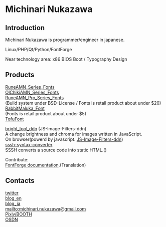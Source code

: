 # Michinari Nukazawa

## Introduction
Michinari Nukazawa is programmer/engineer in japanese.

Linux/PHP/Qt/Python/FontForge

Near technology area: x86 BIOS Boot / Typography Design

## Products

[RuneAMN_Series_Fonts][ghpages_index_RuneAMN_Free]  
[OlChikiAMN_Series_Fonts][ghpages_index_OlChikiAMN_Free]  
[RuneAMN_Pro_Series_Fonts][ghpages_index_RuneAMN_Pro]  
 (Build system under BSD-License / Fonts is retail product about under $20)  
[RabbitMaluka_Font][RabbitMaluka]  
 (Fonts is retail product about under $5)  
[TofuFont][ghpages_index_TofuFont_en_US]  

[bright_tool_ddn][ghpages_index_bright_tool_ddn] (JS-Image-Filters-ddn)  
 A change brightness and chroma for images written in JavaScript.  
 On browser(powerd by javascript. [JS-Image-Filters-ddn][github_JS-Image-Filters-ddn])  
[sssh-syntax-converter][ghpages_index_sssh-syntax-converter]  
 SSSH converts a source code into static HTML.()  

Contribute:  
[FontForge documentation][FontForge_Conditional_ja].(Translation)  

## Contacts
[twitter][twitter]  
[blog_en][blog_article_en_US]  
[blog_ja][blog_article]  
[mailto:michinari.nukazawa@gmail.com][mailto]  
[Pixiv/BOOTH][daisy_bell_pixiv_booth]  
[OSDN][daisy_bell_osdn]  


[ghpages_index_RuneAMN_Free]: http://michinarinukazawa.github.io/RuneAssignMN_Series_Fonts/
[ghpages_index_OlChikiAMN_Free]: http://michinarinukazawa.github.io/OlChikiAssignMN_Series_Fonts/
[ghpages_index_RuneAMN_Pro]: https://github.com/MichinariNukazawa/RuneAMN_Pro_Series_Fonts
[RabbitMaluka]: http://www.pixiv.net/member_illust.php?mode=medium&illust_id=49654810
[ghpages_index_TofuFont_en_US]: http://michinarinukazawa.github.io/TofuFont/html/index_en_US.html

[ghpages_index_bright_tool_ddn]: http://michinarinukazawa.github.io/bright_tool_ddn/
[github_JS-Image-Filters-ddn]: http://michinarinukazawa.github.io/sssh-syntax-converter/
[ghpages_index_sssh-syntax-converter]: http://michinarinukazawa.github.io/sssh-syntax-converter/
[FontForge_Conditional_ja]: http://fontforge.github.io/ja/editexample6-5.html#Conditional

[blog_article_en_US]: http://blog-en.michinari-nukazawa.com
[blog_article]: http://blog.michinari-nukazawa.com/
[twitter]: http://blog.michinari-nukazawa.com/
[mailto]: mailto:michinari.nukazawa@gmail.com
[daisy_bell_pixiv_booth]: https://daisy-bell.booth.pm/
[daisy_bell_osdn]: https://sourceforge.jp/projects/daisybell-fonts/releases/

